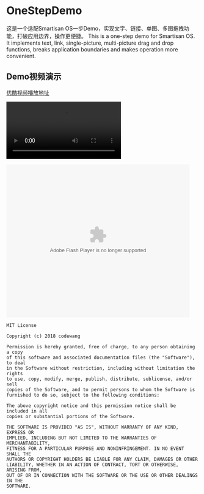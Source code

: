 # OneStepDemo
这是一个适配Smartisan OS一步Demo，实现文字、链接、单图、多图拖拽功能，打破应用边界，操作更便捷。
This is a one-step demo for Smartisan OS. It implements text, link, single-picture, multi-picture drag and drop functions, breaks application boundaries and makes operation more convenient.

## Demo视频演示
[优酷视频播放地址](http://v.youku.com/v_show/id_XMzgyMzQyMTM0OA==.html?spm=a2h3j.8428770.3416059.1)

<video id="video" controls="" preload="none">
  <source id="mp4  src="http://player.youku.com/player.php/sid/XMzgyMzQyMTM0OA==/v.swf">
</video>

<embed src='http://player.youku.com/player.php/sid/XMzgyMzQyMTM0OA==/v.swf'
allowFullScreen='true' quality='high' width='480' height='400' align='middle' allowScriptAccess='always' type='application/x-shockwave-flash'>
</embed>

```
MIT License

Copyright (c) 2018 codewang

Permission is hereby granted, free of charge, to any person obtaining a copy
of this software and associated documentation files (the "Software"), to deal
in the Software without restriction, including without limitation the rights
to use, copy, modify, merge, publish, distribute, sublicense, and/or sell
copies of the Software, and to permit persons to whom the Software is
furnished to do so, subject to the following conditions:

The above copyright notice and this permission notice shall be included in all
copies or substantial portions of the Software.

THE SOFTWARE IS PROVIDED "AS IS", WITHOUT WARRANTY OF ANY KIND, EXPRESS OR
IMPLIED, INCLUDING BUT NOT LIMITED TO THE WARRANTIES OF MERCHANTABILITY,
FITNESS FOR A PARTICULAR PURPOSE AND NONINFRINGEMENT. IN NO EVENT SHALL THE
AUTHORS OR COPYRIGHT HOLDERS BE LIABLE FOR ANY CLAIM, DAMAGES OR OTHER
LIABILITY, WHETHER IN AN ACTION OF CONTRACT, TORT OR OTHERWISE, ARISING FROM,
OUT OF OR IN CONNECTION WITH THE SOFTWARE OR THE USE OR OTHER DEALINGS IN THE
SOFTWARE.
```
